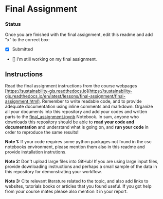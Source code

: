 # Final Assignment

### Status

Once you are finished with the final assignment, edit this readme and add "x" to the correct box:

* [x] Submitted

* [] I'm still working on my final assignment. 


## Instructions

Read the final assignment instructions from the course webpages [https://sustainability-gis.readthedocs.io](https://sustainability-gis.readthedocs.io/en/latest/lessons/final-assignment/final-assignment.html). Remember to write readable code, and to provide adequate documentation using inline comments and markdown. Organize all your documents into this repository and add your codes and written parts to the [final_assignment.ipynb](final_assignment.ipynb) Notebook. In sum, anyone who downloads this repository should be able to **read your code and documentation** and understand what is going on, and **run your code** in order to reproduce the same results! 

**Note 1:** If your code requires some python packages not found in the csc notebooks environment, please mention them also in this readme and provide installation instrutions.

**Note 2:** Don't upload large files into GitHub! If you are using large input files, provide downloading instructions and perhaps a small sample of the data in this repository for demonstrating your workflow.

**Note 3:** Cite relevant literature related to the topic, and also add links to websites, tutorials books or articles that you found useful. If you got help from your course mates please also mention it in your report.
